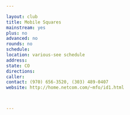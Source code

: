 ```yaml
---

layout: club
title: Mobile Squares
mainstream: yes
plus: no
advanced: no
rounds: no
schedule: 
location: various-see schedule
address: 
state: CO
directions: 
caller: 
contact: (970) 656-3520, (303) 489-0407
website: http://home.netcom.com/~mfo/id1.html



---
```


